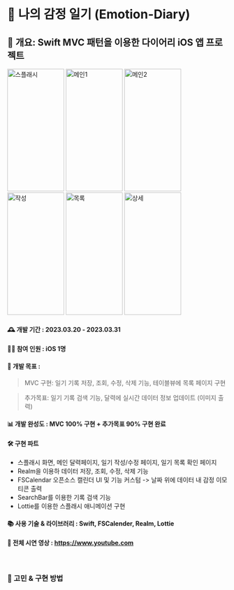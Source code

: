 # 📝 나의 감정 일기 (Emotion-Diary)
## 📱 개요: Swift MVC 패턴을 이용한 다이어리 iOS 앱 프로젝트
<div>
  <img src="https://user-images.githubusercontent.com/69637868/230543106-40a86b89-8e9a-4d9b-b8e7-e66d770df099.png" alt="스플래시" width="130" height="280">
<img src="https://user-images.githubusercontent.com/69637868/230543098-a4c3a00d-6dff-4bb6-9d5f-d8092414e474.png" alt="메인1" width="130" height="280">
<img src="https://user-images.githubusercontent.com/69637868/230543100-887e34c6-5c0f-41be-9abf-6bf7df75c7e7.png" alt="메인2" width="130" height="280">
<img src="https://user-images.githubusercontent.com/69637868/230543105-31c64613-98ed-490e-910d-cb38d0ee38d1.png" alt="작성" width="130" height="280">
<img src="https://user-images.githubusercontent.com/69637868/230543096-a09d27b3-c87b-4297-8fc8-ef0327b2d64b.png" alt="목록" width="130" height="280">
<img src="https://user-images.githubusercontent.com/69637868/230543087-0f0b73e4-8d49-4481-9e52-54b940e9d192.png" alt="상세" width="130" height="280">
</div>

#### 🕰️ 개발 기간 : 2023.03.20 - 2023.03.31
#### 🧑‍💻 참여 인원 : iOS 1명
#### 📌 개발 목표 :
> MVC 구현: 일기 기록 저장, 조회, 수정, 삭제 기능, 테이블뷰에 목록 페이지 구현

> 추가목표: 일기 기록 검색 기능, 달력에 실시간 데이터 정보 업데이트 (이미지 출력)
#### 📊 개발 완성도 : MVC 100% 구현 + 추가목표 90% 구현 완료
#### 🛠️ 구현 파트
- 스플래시 화면, 메인 달력페이지, 일기 작성/수정 페이지, 일기 목록 확인 페이지
- Realm을 이용하 데이터 저장, 조회, 수정, 삭제 기능
- FSCalendar 오픈소스 캘린더 UI 및 기능 커스텀 -> 날짜 위에 데이터 내 감정 이모티콘 출력
- SearchBar를 이용한 기록 검색 기능
- Lottie를 이용한 스플래시 애니메이션 구현
#### 📚 사용 기술 & 라이브러리 : Swift, FSCalender, Realm, Lottie
#### 📎 전체 시연 영상 : https://www.youtube.com
<br>

### 🤔 고민 & 구현 방법
